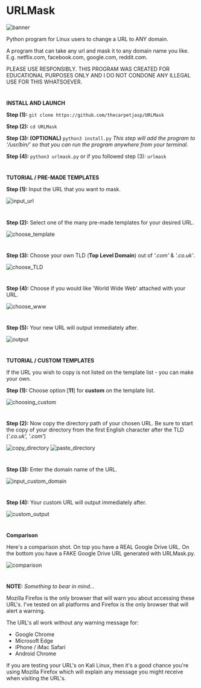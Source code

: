 # URLMask
![banner](https://user-images.githubusercontent.com/71789855/140232354-64b5ca13-e6bd-40dc-96cd-8820778b6690.png)


Python program for Linux users to change a URL to ANY domain.


A program that can take any url and mask it to any domain name you like. E.g. netflix.com, facebook.com, google.com, reddit.com.

PLEASE USE RESPONSIBLY. THIS PROGRAM WAS CREATED FOR EDUCATIONAL PURPOSES ONLY AND I DO NOT CONDONE ANY ILLEGAL USE FOR THIS WHATSOEVER.






#


**INSTALL AND LAUNCH**

**Step (1):**
`git clone https://github.com/thecarpetjasp/URLMask`



**Step (2):**
`cd URLMask`


**Step (3): (OPTIONAL)**
`python3 install.py`
*This step will add the program to '/usr/bin/' so that you can run the program anywhere from your terminal.*


**Step (4):**
`python3 urlmask.py`
or if you followed step (3):
`urlmask`


#





**TUTORIAL / PRE-MADE TEMPLATES**

**Step (1):**
Input the URL that you want to mask.

![input_url](https://user-images.githubusercontent.com/71789855/140272713-a5453982-5edc-4ec0-9bfd-10f4aba3c293.png)

#

**Step (2):**
Select one of the many pre-made templates for your desired URL.

![choose_template](https://user-images.githubusercontent.com/71789855/140272700-5ea07d94-4324-4153-9646-864886aed938.png)

#

**Step (3):**
Choose your own TLD (**Top Level Domain**) out of *'.com'* & *'.co.uk'*.

![choose_TLD](https://user-images.githubusercontent.com/71789855/140272703-150c5ada-90df-4724-b357-98ed782ebdc4.png)

#

**Step (4):**
Choose if you would like 'World Wide Web' attached with your URL.

![choose_www](https://user-images.githubusercontent.com/71789855/140272704-26b25f99-4c99-40ce-aadc-19cfe78d9a8b.png)

#

**Step (5):**
Your new URL will output immediately after.

![output](https://user-images.githubusercontent.com/71789855/140272714-74c939e4-2c5d-435c-a407-db86525f075e.png)


#


**TUTORIAL / CUSTOM TEMPLATES**

If the URL you wish to copy is not listed on the template list - you can make your own.


**Step (1):**
Choose option [**11**] for **custom** on the template list.

![choosing_custom](https://user-images.githubusercontent.com/71789855/140272706-51c80a36-01cb-4cb6-9141-ef7275870702.png)

#

**Step (2):**
Now copy the directory path of your chosen URL. 
Be sure to start the copy of your directory from the first English character after the TLD (*'.co.uk', '.com'*)

![copy_directory](https://user-images.githubusercontent.com/71789855/140272707-5179701b-3486-4ce0-a7d6-ed9a22b64442.png)
![paste_directory](https://user-images.githubusercontent.com/71789855/140272716-ce6d2d2e-a70b-4db4-a747-df65afe6ba6c.png)

#

**Step (3):**
Enter the domain name of the URL.

![input_custom_domain](https://user-images.githubusercontent.com/71789855/140272712-ebf95e57-1287-4f66-9656-66c17b633a04.png)

#

**Step (4):**
Your custom URL will output immediately after.

![custom_output](https://user-images.githubusercontent.com/71789855/140272710-7de9d451-e9d0-499b-816a-78ee80af1971.png)

#


**Comparison**

Here's a comparison shot. On top you have a REAL Google Drive URL. On the bottom you have a FAKE Google Drive URL generated with URLMask.py.

![comparison](https://user-images.githubusercontent.com/71789855/140248587-3afa833a-1a51-476c-96dc-d9e4d1f13eb1.png)


#

**NOTE:** *Something to bear in mind...*

Mozilla Firefox is the only browser that will warn you about accessing these URL's. I've tested on all platforms and Firefox is the only browser that will alert a warning.

The URL's all work without any warning message for:
  * Google Chrome
  * Microsoft Edge
  * iPhone / iMac Safari
  * Android Chrome

If you are testing your URL's on Kali Linux, then it's a good chance you're using Mozilla Firefox which will explain any message you might receive when visiting the URL's.

